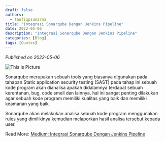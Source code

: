 ```yaml
---
draft: false
authors: 
  - taufiqpsumarna
title: "Integrasi Sonarqube Dengan Jenkins Pipeline"
date: 2022-05-06
description: "Integrasi Sonarqube Dengan Jenkins Pipeline"
categories: [Blog]
tags: [Quotes]
---
```


*Published on 2022-05-06*

![This Is Picture](/blog/assets/images/sonarqube_jenkins.jpeg)

Sonarqube merupakan sebuah tools yang biasanya digunakan pada tahapan Static application security testing (SAST) pada tahap ini sebuah kode program akan dianalisa apakah didalamnya terdapat sebuah kerentanan, bug, code smell dan lainnya. hal ini sangat penting dilakukan agar sebuah kode program memiliki kualitas yang baik dan memiliki keamanan yang baik.

Sonarqube akan melakukan analisa sebuah kode program menggunakan rules yang dimilikinya kemudian melaporkan hasil analisa tersebut kepada user.

Read More:
[Medium: Integrasi Sonarqube Dengan Jenkins Pipeline](https://medium.com/@taufiqpsumarna/integrasi-sonarqube-kedalam-jenkins-pipeline-3cb3de98fdbe)